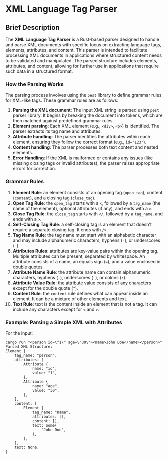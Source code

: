 # XML Language Tag Parser 

## Brief Description
The **XML Language Tag Parser** is a Rust-based parser designed to handle and parse XML documents with specific focus on extracting language tags, elements, attributes, and content. This parser is intended to facilitate processing XML documents in applications where structured content needs to be validated and manipulated. The parsed structure includes elements, attributes, and content, allowing for further use in applications that require such data in a structured format.

### How the Parsing Works

The parsing process involves using the `pest` library to define grammar rules for XML-like tags. These grammar rules are as follows:

1. **Parsing the XML document**: The input XML string is parsed using `pest` parser library. It begins by breaking the document into tokens, which are then matched against predefined grammar rules.
2. **Element parsing**: Each XML element (e.g., `<div>`, `<p>`) is identified. The parser extracts its tag name and attributes.
3. **Attribute handling**: The parser identifies the attributes within each element, ensuring they follow the correct format (e.g., `id="123"`).
4. **Content handling**: The parser processes both text content and nested elements.
5. **Error Handling**: If the XML is malformed or contains any issues (like missing closing tags or invalid attributes), the parser raises appropriate errors for correction.

### Grammar Rules

1. **Element Rule**: an element consists of an opening tag (`open_tag`), content (`content`), and a closing tag (`close_tag`).
2. **Open Tag Rule**: the `open_tag` starts with a `<`, followed by a `tag_name` (the name of the element), optional attributes (if any), and ends with a `>`.
3. **Close Tag Rule**: the `close_tag` starts with `</`, followed by a `tag_name`, and ends with a `>`.
4. **Self-Closing Tag Rule**: a self-closing tag is an element that doesn't require a separate closing tag. It ends with `/>`.
5. **Tag Name Rule**: the tag name must start with an alphabetic character and may include alphanumeric characters, hyphens (`-`), or underscores (`_`).
6. **Attributes Rules**: attributes are key-value pairs within the opening tag. Multiple attributes can be present, separated by whitespace. An attribute consists of a name, an equals sign (`=`), and a value enclosed in double quotes.
7. **Attribute Name Rule**: the attribute name can contain alphanumeric characters, hyphens (`-`), underscores (`_`), or colons (`:`).
8. **Attribute Value Rule**: the attribute value consists of any characters except for the double quote (`"`).
9. **Content Rule**: the `content` rule defines what can appear inside an element. It can be a mixture of other elements and text.
10. **Text Rule**: text is the content inside an element that is not a tag. It can include any characters except for `<` and `>`.

### Example: Parsing a Simple XML with Attributes

For the input:
```
cargo run "<person id=\"1\" age=\"30\"><name>John Doe</name></person>"
Parsed XML Structure:
Element {
    tag_name: "person",
    attributes: [
        Attribute {
            name: "id",
            value: "1",
        },
        Attribute {
            name: "age",
            value: "30",
        },
    ],
    content: [
        Element {
            tag_name: "name",
            attributes: [],
            content: [],
            text: Some(
                "John Doe",
            ),
        },
    ],
    text: None,
}
